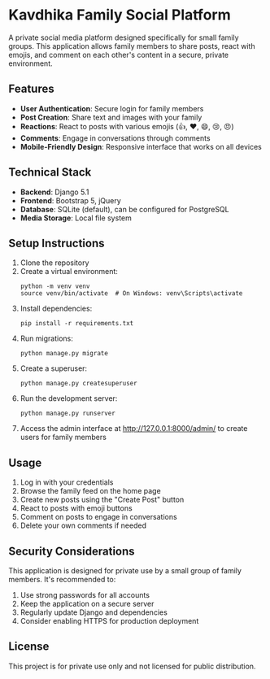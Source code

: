 # Kavdhika Family Social Platform

A private social media platform designed specifically for small family groups. This application allows family members to share posts, react with emojis, and comment on each other's content in a secure, private environment.

## Features

- **User Authentication**: Secure login for family members
- **Post Creation**: Share text and images with your family
- **Reactions**: React to posts with various emojis (👍, ❤️, 😄, 😢, 😠)
- **Comments**: Engage in conversations through comments
- **Mobile-Friendly Design**: Responsive interface that works on all devices

## Technical Stack

- **Backend**: Django 5.1
- **Frontend**: Bootstrap 5, jQuery
- **Database**: SQLite (default), can be configured for PostgreSQL
- **Media Storage**: Local file system

## Setup Instructions

1. Clone the repository
2. Create a virtual environment:
   ```
   python -m venv venv
   source venv/bin/activate  # On Windows: venv\Scripts\activate
   ```
3. Install dependencies:
   ```
   pip install -r requirements.txt
   ```
4. Run migrations:
   ```
   python manage.py migrate
   ```
5. Create a superuser:
   ```
   python manage.py createsuperuser
   ```
6. Run the development server:
   ```
   python manage.py runserver
   ```
7. Access the admin interface at http://127.0.0.1:8000/admin/ to create users for family members

## Usage

1. Log in with your credentials
2. Browse the family feed on the home page
3. Create new posts using the "Create Post" button
4. React to posts with emoji buttons
5. Comment on posts to engage in conversations
6. Delete your own comments if needed

## Security Considerations

This application is designed for private use by a small group of family members. It's recommended to:

1. Use strong passwords for all accounts
2. Keep the application on a secure server
3. Regularly update Django and dependencies
4. Consider enabling HTTPS for production deployment

## License

This project is for private use only and not licensed for public distribution. 